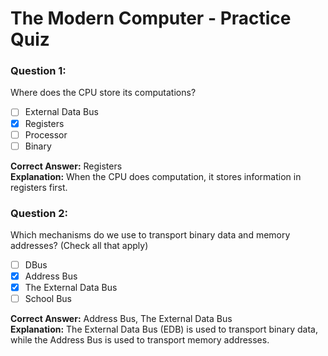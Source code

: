 # The Modern Computer - Practice Quiz

### **Question 1:**  
Where does the CPU store its computations?

- [ ] External Data Bus  
- [x] Registers  
- [ ] Processor  
- [ ] Binary

**Correct Answer:** Registers  
**Explanation:** When the CPU does computation, it stores information in registers first.

### **Question 2:**  
Which mechanisms do we use to transport binary data and memory addresses? (Check all that apply)

- [ ] DBus  
- [x] Address Bus  
- [x] The External Data Bus  
- [ ] School Bus  

**Correct Answer:** Address Bus, The External Data Bus  
**Explanation:** The External Data Bus (EDB) is used to transport binary data, while the Address Bus is used to transport memory addresses.
